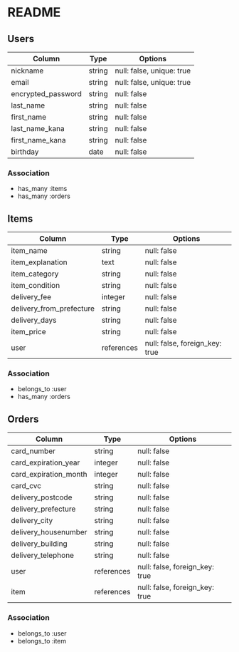 # README

## Users

| Column              | Type       | Options                   |
| ------------------- | ---------- | ------------------------- |
| nickname            | string     | null: false, unique: true |
| email               | string     | null: false, unique: true |
| encrypted_password  | string     | null: false               |
| last_name           | string     | null: false               |
| first_name          | string     | null: false               |
| last_name_kana      | string     | null: false               |
| first_name_kana     | string     | null: false               |
| birthday            | date       | null: false               |


### Association
- has_many :items
- has_many :orders


## Items

| Column                   | Type       | Options                        |
| ------------------------ | ---------- | ------------------------------ |
| item_name                | string     | null: false                    |
| item_explanation         | text       | null: false                    |
| item_category            | string     | null: false                    |
| item_condition           | string     | null: false                    |
| delivery_fee             | integer    | null: false                    |
| delivery_from_prefecture | string     | null: false                    |
| delivery_days            | string     | null: false                    |
| item_price               | string     | null: false                    |
| user                     | references | null: false, foreign_key: true |


### Association
- belongs_to :user
- has_many   :orders


## Orders


| Column                | Type       | Options                        |
| --------------------- | ---------- | ------------------------------ |
| card_number           | string     | null: false                    |
| card_expiration_year  | integer    | null: false                    |
| card_expiration_month | integer    | null: false                    |
| card_cvc              | string     | null: false                    |
| delivery_postcode     | string     | null: false                    |
| delivery_prefecture   | string     | null: false                    |
| delivery_city         | string     | null: false                    |
| delivery_housenumber  | string     | null: false                    |
| delivery_building     | string     | null: false                    |
| delivery_telephone    | string     | null: false                    |
| user                  | references | null: false, foreign_key: true |
| item                  | references | null: false, foreign_key: true |


### Association
- belongs_to :user
- belongs_to :item
